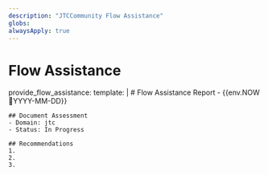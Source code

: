 ```yaml
---
description: "JTCCommunity Flow Assistance"
globs:
alwaysApply: true
---
```


# Flow Assistance

provide_flow_assistance:
  template: |
    # Flow Assistance Report - {{env.NOW:date:YYYY-MM-DD}}
    
    ## Document Assessment
    - Domain: jtc
    - Status: In Progress
    
    ## Recommendations
    1. 
    2. 
    3. 
